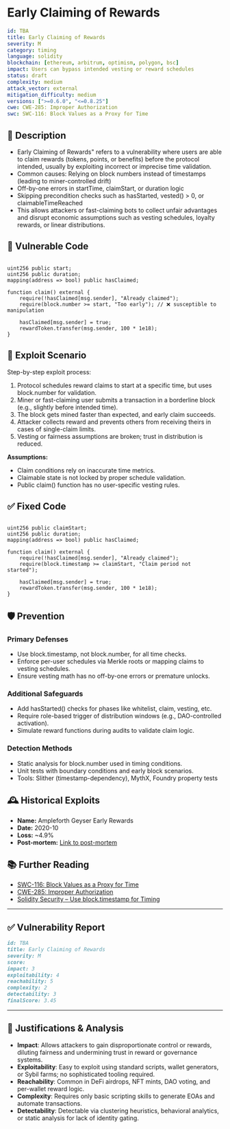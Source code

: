 # Early Claiming of Rewards

```YAML
id: TBA
title: Early Claiming of Rewards
severity: M
category: timing
language: solidity
blockchain: [ethereum, arbitrum, optimism, polygon, bsc]
impact: Users can bypass intended vesting or reward schedules
status: draft
complexity: medium
attack_vector: external
mitigation_difficulty: medium
versions: [">=0.6.0", "<=0.8.25"]
cwe: CWE-285: Improper Authorization
swc: SWC-116: Block Values as a Proxy for Time
```

## 📝 Description

- Early Claiming of Rewards" refers to a vulnerability where users are able to claim rewards (tokens, points, or benefits) before the protocol intended, usually by exploiting incorrect or imprecise time validation.
- Common causes: Relying on block numbers instead of timestamps (leading to miner-controlled drift)
- Off-by-one errors in startTime, claimStart, or duration logic
- Skipping precondition checks such as hasStarted, vested() > 0, or claimableTimeReached
- This allows attackers or fast-claiming bots to collect unfair advantages and disrupt economic assumptions such as vesting schedules, loyalty rewards, or linear distributions.

## 🚨 Vulnerable Code

```solidity

uint256 public start;
uint256 public duration;
mapping(address => bool) public hasClaimed;

function claim() external {
    require(!hasClaimed[msg.sender], "Already claimed");
    require(block.number >= start, "Too early"); // ❌ susceptible to manipulation

    hasClaimed[msg.sender] = true;
    rewardToken.transfer(msg.sender, 100 * 1e18);
}
```

## 🧪 Exploit Scenario

Step-by-step exploit process:

1. Protocol schedules reward claims to start at a specific time, but uses block.number for validation.
2. Miner or fast-claiming user submits a transaction in a borderline block (e.g., slightly before intended time).
3. The block gets mined faster than expected, and early claim succeeds.
4. Attacker collects reward and prevents others from receiving theirs in cases of single-claim limits.
5. Vesting or fairness assumptions are broken; trust in distribution is reduced.

**Assumptions:**

- Claim conditions rely on inaccurate time metrics.
- Claimable state is not locked by proper schedule validation.
- Public claim() function has no user-specific vesting rules.

## ✅ Fixed Code

```solidity

uint256 public claimStart;
uint256 public duration;
mapping(address => bool) public hasClaimed;

function claim() external {
    require(!hasClaimed[msg.sender], "Already claimed");
    require(block.timestamp >= claimStart, "Claim period not started");

    hasClaimed[msg.sender] = true;
    rewardToken.transfer(msg.sender, 100 * 1e18);
}
```

## 🛡️ Prevention

### Primary Defenses

- Use block.timestamp, not block.number, for all time checks.
- Enforce per-user schedules via Merkle roots or mapping claims to vesting schedules.
- Ensure vesting math has no off-by-one errors or premature unlocks.

### Additional Safeguards

- Add hasStarted() checks for phases like whitelist, claim, vesting, etc.
- Require role-based trigger of distribution windows (e.g., DAO-controlled activation).
- Simulate reward functions during audits to validate claim logic.

### Detection Methods

- Static analysis for block.number used in timing conditions.
- Unit tests with boundary conditions and early block scenarios.
- Tools: Slither (timestamp-dependency), MythX, Foundry property tests

## 🕰️ Historical Exploits

- **Name:** Ampleforth Geyser Early Rewards 
- **Date:** 2020-10 
- **Loss:** ~4.9% 
- **Post-mortem:** [Link to post-mortem](https://medium.com/ampleforth/) 

## 📚 Further Reading

- [SWC-116: Block Values as a Proxy for Time](https://swcregistry.io/docs/SWC-116) 
- [CWE-285: Improper Authorization](https://cwe.mitre.org/data/definitions/285.html) 
- [Solidity Security – Use block.timestamp for Timing](https://docs.soliditylang.org/en/v0.8.25/security-considerations.html#timestamp-dependencies) 
  
---
 
## ✅ Vulnerability Report

```markdown
id: TBA
title: Early Claiming of Rewards
severity: M
score:
impact: 3 
exploitability: 4  
reachability: 5  
complexity: 2   
detectability: 3 
finalScore: 3.45
```

---

## 📄 Justifications & Analysis

- **Impact**: Allows attackers to gain disproportionate control or rewards, diluting fairness and undermining trust in reward or governance systems.
- **Exploitability**: Easy to exploit using standard scripts, wallet generators, or Sybil farms; no sophisticated tooling required.
- **Reachability**: Common in DeFi airdrops, NFT mints, DAO voting, and per-wallet reward logic.
- **Complexity**: Requires only basic scripting skills to generate EOAs and automate transactions.
- **Detectability**: Detectable via clustering heuristics, behavioral analytics, or static analysis for lack of identity gating.
